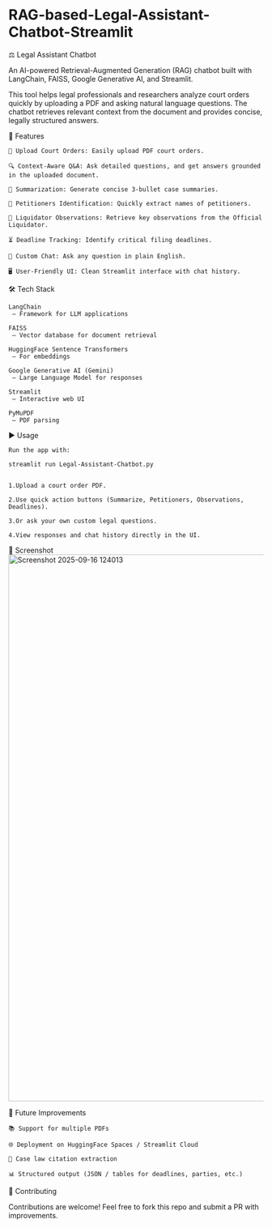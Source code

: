 # RAG-based-Legal-Assistant-Chatbot-Streamlit

⚖️ Legal Assistant Chatbot

An AI-powered Retrieval-Augmented Generation (RAG) chatbot built with LangChain, FAISS, Google Generative AI, and Streamlit.

This tool helps legal professionals and researchers analyze court orders quickly by uploading a PDF and asking natural language questions. The chatbot retrieves relevant context from the document and provides concise, legally structured answers.

🚀 Features

    📂 Upload Court Orders: Easily upload PDF court orders.

    🔍 Context-Aware Q&A: Ask detailed questions, and get answers grounded in the uploaded document.

    📝 Summarization: Generate concise 3-bullet case summaries.

    👥 Petitioners Identification: Quickly extract names of petitioners.

    📑 Liquidator Observations: Retrieve key observations from the Official Liquidator.

    ⏳ Deadline Tracking: Identify critical filing deadlines.

    💬 Custom Chat: Ask any question in plain English.

    🖥 User-Friendly UI: Clean Streamlit interface with chat history.

🛠️ Tech Stack

    LangChain
     – Framework for LLM applications

    FAISS
     – Vector database for document retrieval

    HuggingFace Sentence Transformers
     – For embeddings

    Google Generative AI (Gemini)
     – Large Language Model for responses

    Streamlit
     – Interactive web UI

    PyMuPDF
     – PDF parsing

▶️ Usage

    Run the app with:

    streamlit run Legal-Assistant-Chatbot.py


    1.Upload a court order PDF.

    2.Use quick action buttons (Summarize, Petitioners, Observations, Deadlines).

    3.Or ask your own custom legal questions.

    4.View responses and chat history directly in the UI.

📸 Screenshot
<img width="1920" height="1080" alt="Screenshot 2025-09-16 124013" src="https://github.com/user-attachments/assets/fed96fe0-ebe4-4514-99da-13b80a857f4f" />

📌 Future Improvements

    📚 Support for multiple PDFs

    🌐 Deployment on HuggingFace Spaces / Streamlit Cloud

    🧾 Case law citation extraction

    📊 Structured output (JSON / tables for deadlines, parties, etc.)

🤝 Contributing

Contributions are welcome! Feel free to fork this repo and submit a PR with improvements.
